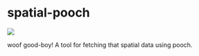 # spatial-pooch

<img src="https://www.publicdomainpictures.net/pictures/40000/velka/globe-clipart.jpg"/>

woof good-boy! A tool for fetching that spatial data using pooch. 
